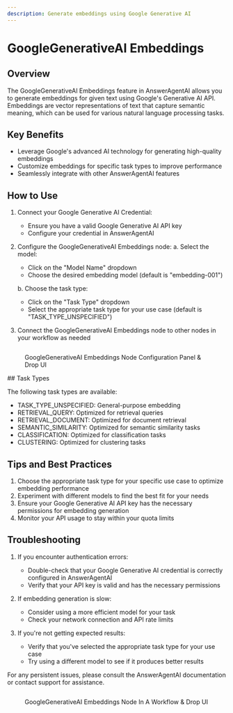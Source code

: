 ```yaml
---
description: Generate embeddings using Google Generative AI
---
```


# GoogleGenerativeAI Embeddings

## Overview

The GoogleGenerativeAI Embeddings feature in AnswerAgentAI allows you to generate embeddings for given text using Google's Generative AI API. Embeddings are vector representations of text that capture semantic meaning, which can be used for various natural language processing tasks.

## Key Benefits

-   Leverage Google's advanced AI technology for generating high-quality embeddings
-   Customize embeddings for specific task types to improve performance
-   Seamlessly integrate with other AnswerAgentAI features

## How to Use

1. Connect your Google Generative AI Credential:

    - Ensure you have a valid Google Generative AI API key
    - Configure your credential in AnswerAgentAI

2. Configure the GoogleGenerativeAI Embeddings node:
   a. Select the model:

    - Click on the "Model Name" dropdown
    - Choose the desired embedding model (default is "embedding-001")

    b. Choose the task type:

    - Click on the "Task Type" dropdown
    - Select the appropriate task type for your use case (default is "TASK_TYPE_UNSPECIFIED")

3. Connect the GoogleGenerativeAI Embeddings node to other nodes in your workflow as needed

<!-- TODO: Add a screenshot of the GoogleGenerativeAI Embeddings node configuration panel -->
<figure><img src="/.gitbook/assets/screenshots/googlegennerativeaiembeddings.png" alt="" /><figcaption><p> GoogleGenerativeAI Embeddings Node Configuration Panel  &#x26; Drop UI</p></figcaption></figure>
## Task Types

The following task types are available:

-   TASK_TYPE_UNSPECIFIED: General-purpose embedding
-   RETRIEVAL_QUERY: Optimized for retrieval queries
-   RETRIEVAL_DOCUMENT: Optimized for document retrieval
-   SEMANTIC_SIMILARITY: Optimized for semantic similarity tasks
-   CLASSIFICATION: Optimized for classification tasks
-   CLUSTERING: Optimized for clustering tasks

## Tips and Best Practices

1. Choose the appropriate task type for your specific use case to optimize embedding performance
2. Experiment with different models to find the best fit for your needs
3. Ensure your Google Generative AI API key has the necessary permissions for embedding generation
4. Monitor your API usage to stay within your quota limits

## Troubleshooting

1. If you encounter authentication errors:

    - Double-check that your Google Generative AI credential is correctly configured in AnswerAgentAI
    - Verify that your API key is valid and has the necessary permissions

2. If embedding generation is slow:

    - Consider using a more efficient model for your task
    - Check your network connection and API rate limits

3. If you're not getting expected results:
    - Verify that you've selected the appropriate task type for your use case
    - Try using a different model to see if it produces better results

For any persistent issues, please consult the AnswerAgentAI documentation or contact support for assistance.

<!-- TODO: Add a screenshot of a sample workflow using the GoogleGenerativeAI Embeddings node -->
<figure><img src="/.gitbook/assets/screenshots/googlegenerativeaiembeddingnodeinaowrkflow.png" alt="" /><figcaption><p> GoogleGenerativeAI Embeddings Node In A Workflow  &#x26; Drop UI</p></figcaption></figure>

